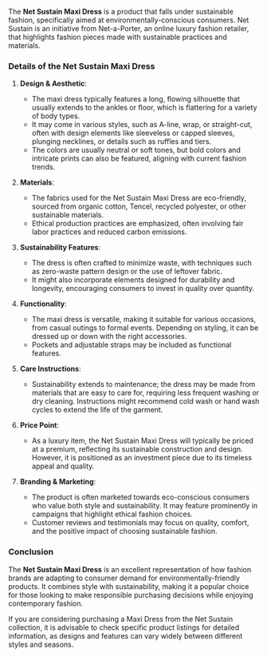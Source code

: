 The **Net Sustain Maxi Dress** is a product that falls under sustainable fashion, specifically aimed at environmentally-conscious consumers. Net Sustain is an initiative from Net-a-Porter, an online luxury fashion retailer, that highlights fashion pieces made with sustainable practices and materials.

### Details of the Net Sustain Maxi Dress

1. **Design & Aesthetic**:
   - The maxi dress typically features a long, flowing silhouette that usually extends to the ankles or floor, which is flattering for a variety of body types.
   - It may come in various styles, such as A-line, wrap, or straight-cut, often with design elements like sleeveless or capped sleeves, plunging necklines, or details such as ruffles and tiers.
   - The colors are usually neutral or soft tones, but bold colors and intricate prints can also be featured, aligning with current fashion trends.

2. **Materials**:
   - The fabrics used for the Net Sustain Maxi Dress are eco-friendly, sourced from organic cotton, Tencel, recycled polyester, or other sustainable materials.
   - Ethical production practices are emphasized, often involving fair labor practices and reduced carbon emissions.

3. **Sustainability Features**:
   - The dress is often crafted to minimize waste, with techniques such as zero-waste pattern design or the use of leftover fabric.
   - It might also incorporate elements designed for durability and longevity, encouraging consumers to invest in quality over quantity.

4. **Functionality**:
   - The maxi dress is versatile, making it suitable for various occasions, from casual outings to formal events. Depending on styling, it can be dressed up or down with the right accessories.
   - Pockets and adjustable straps may be included as functional features.

5. **Care Instructions**:
   - Sustainability extends to maintenance; the dress may be made from materials that are easy to care for, requiring less frequent washing or dry cleaning. Instructions might recommend cold wash or hand wash cycles to extend the life of the garment.

6. **Price Point**:
   - As a luxury item, the Net Sustain Maxi Dress will typically be priced at a premium, reflecting its sustainable construction and design. However, it is positioned as an investment piece due to its timeless appeal and quality.

7. **Branding & Marketing**:
   - The product is often marketed towards eco-conscious consumers who value both style and sustainability. It may feature prominently in campaigns that highlight ethical fashion choices.
   - Customer reviews and testimonials may focus on quality, comfort, and the positive impact of choosing sustainable fashion.

### Conclusion

The **Net Sustain Maxi Dress** is an excellent representation of how fashion brands are adapting to consumer demand for environmentally-friendly products. It combines style with sustainability, making it a popular choice for those looking to make responsible purchasing decisions while enjoying contemporary fashion. 

If you are considering purchasing a Maxi Dress from the Net Sustain collection, it is advisable to check specific product listings for detailed information, as designs and features can vary widely between different styles and seasons.
